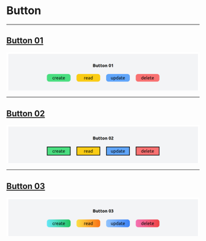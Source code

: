 # Button

***
## [Button 01](./button01.html)
![button01](./images/button01.png)
***
## [Button 02](./button02.html)
![button02](./images/button02.png)
***
## [Button 03](./button03.html)
![button03](./images/button03.png)